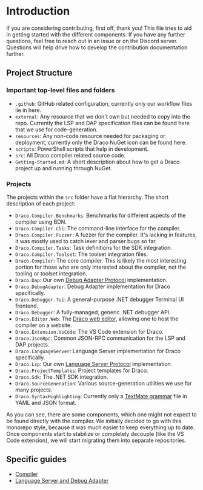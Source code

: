 # Introduction

If you are considering contributing, first off, thank you! This file tries to aid in getting started with the different components. If you have any further questions, feel free to reach out in an issue or on the Discord server. Questions will help drive how to develop the contribution documentation further.

## Project Structure
### Important top-level files and folders
* `.github`: GitHub related configuration, currently only our workflow files lie in here.
* `external`: Any resource that we don't own but needed to copy into the repo. Currently the LSP and DAP specification files can be found here that we use for code-generation.
* `resources`: Any non-code resource needed for packaging or deployment, currently only the Draco NuGet icon can be found here.
* `scripts`: PowerShell scripts that help in development.
* `src`: All Draco compiler related source code.
* `Getting-Started.md`: A short description about how to get a Draco project up and running through NuGet.

### Projects
The projects within the `src` folder have a flat hierarchy. The short description of each project:
* `Draco.Compiler.Benchmarks`: Benchmarks for different aspects of the compiler using BDN.
* `Draco.Compiler.Cli`: The command-line interface for the compiler.
* `Draco.Compiler.Fuzzer`: A fuzzer for the compiler. It's lacking in features, it was mostly used to catch lexer and parser bugs so far.
* `Draco.Compiler.Tasks`: Task definitions for the SDK integration.
* `Draco.Compiler.Toolset`: The toolset integration files.
* `Draco.Compiler`: The core compiler. This is likely the most interesting portion for those who are only interested about the compiler, not the tooling or toolset integration.
* `Draco.Dap`: Our own [Debug Adapter Protocol](https://microsoft.github.io/debug-adapter-protocol//) implementation.
* `Draco.DebugAdapter`: Debug Adapter implementation for Draco specifically.
* `Draco.Debugger.Tui`: A general-purpose .NET debugger Terminal UI frontend.
* `Draco.Debugger`: A fully-managed, generic .NET debugger API.
* `Draco.Editor.Web`: The [Draco web editor](https://playground.draco-lang.org/), allowing one to host the compiler on a website.
* `Draco.Extension.VsCode`: The VS Code extension for Draco.
* `Draco.JsonRpc`: Common JSON-RPC communication for the LSP and DAP projects.
* `Draco.LanguageServer`: Language Server implementation for Draco specifically.
* `Draco.Lsp`: Our own [Language Server Protocol](https://microsoft.github.io/language-server-protocol/) implementation.
* `Draco.ProjectTemplates`: Project templates for Draco.
* `Draco.Sdk`: The .NET SDK integration.
* `Draco.SourceGeneration`: Various source-generation utilities we use for many projects.
* `Draco.SyntaxHighlighting`: Currently only a [TextMate grammar](https://macromates.com/manual/en/language_grammars) file in YAML and JSON format.

As you can see, there are some components, which one might not expect to be found directly with the compiler. We initially decided to go with this monorepo style, because it was much easier to keep everything up to date. Once components start to stabilize or completely decouple (like the VS Code extension), we will start migrating them into separate repositories.

## Specific guides

 * [Compiler](./compiler.md)
 * [Language Server and Debug Adapter](./lsp_dap.md)

